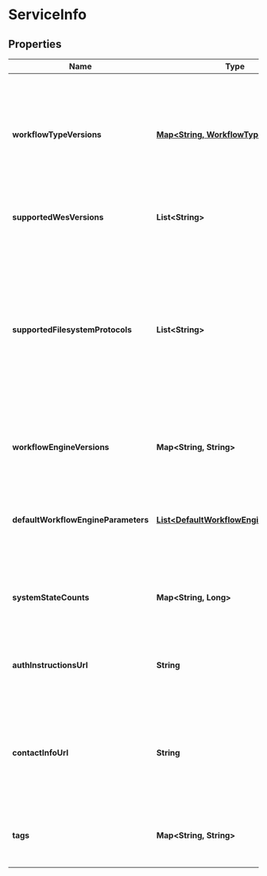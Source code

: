 # ServiceInfo

## Properties
Name | Type | Description | Notes
------------ | ------------- | ------------- | -------------
**workflowTypeVersions** | [**Map&lt;String, WorkflowTypeVersion&gt;**](WorkflowTypeVersion.md) | A map with keys as the workflow format type name (currently only CWL and WDL are used although a service may support others) and value is a workflow_type_version object which simply contains an array of one or more version strings |  [optional]
**supportedWesVersions** | **List&lt;String&gt;** | The version(s) of the WES schema supported by this service |  [optional]
**supportedFilesystemProtocols** | **List&lt;String&gt;** | The filesystem protocols supported by this service, currently these may include common protocols using the terms &#x27;http&#x27;, &#x27;https&#x27;, &#x27;sftp&#x27;, &#x27;s3&#x27;, &#x27;gs&#x27;, &#x27;file&#x27;, or &#x27;synapse&#x27;, but others  are possible and the terms beyond these core protocols are currently not fixed.   This section reports those protocols (either common or not) supported by this WES service. |  [optional]
**workflowEngineVersions** | **Map&lt;String, String&gt;** | The engine(s) used by this WES service, key is engine name (e.g. Cromwell) and value is version |  [optional]
**defaultWorkflowEngineParameters** | [**List&lt;DefaultWorkflowEngineParameter&gt;**](DefaultWorkflowEngineParameter.md) | Each workflow engine can present additional parameters that can be sent to the workflow engine. This message will list the default values, and their types for each workflow engine. |  [optional]
**systemStateCounts** | **Map&lt;String, Long&gt;** | The system statistics, key is the statistic, value is the count of runs in that state. See the State enum for the possible keys. |  [optional]
**authInstructionsUrl** | **String** | A web page URL with human-readable instructions on how to get an authorization token for use with a specific WES endpoint.           |  [optional]
**contactInfoUrl** | **String** | An email address URL (mailto:) or web page URL with contact information for the operator of a specific WES endpoint.  Users of the endpoint should use this to report problems or security vulnerabilities. |  [optional]
**tags** | **Map&lt;String, String&gt;** | A key-value map of arbitrary, extended metadata outside the scope of the above but useful to report back |  [optional]

